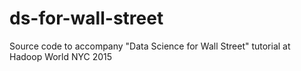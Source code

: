 # ds-for-wall-street
Source code to accompany "Data Science for Wall Street" tutorial at Hadoop World NYC 2015
